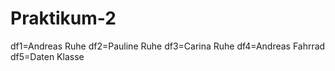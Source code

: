 # Praktikum-2
df1=Andreas Ruhe
df2=Pauline Ruhe
df3=Carina Ruhe
df4=Andreas Fahrrad
df5=Daten Klasse
